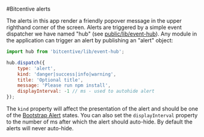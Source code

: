 #Bitcentive alerts

The alerts in this app render a friendly popover message in the upper righthand corner of the screen. Alerts are triggered by a simple event dispatcher we have named "hub" (see [public/lib/event-hub](../../lib/event-hub.js)). Any module in the application can trigger an alert by publishing an "alert" object:

```js
import hub from 'bitcentive/lib/event-hub';

hub.dispatch({
	type: 'alert',
	kind: 'danger|success|info|warning',
	title: 'Optional title',
	message: 'Please run npm install',
	displayInterval: -1 // ms - used to autohide alert
});
```

The `kind` property will affect the presentation of the alert and should be one of the [Bootstrap Alert](http://getbootstrap.com/components/#alerts) states. You can also set the `displayInterval` property to the number of ms after which the alert should auto-hide. By default the alerts will never auto-hide.